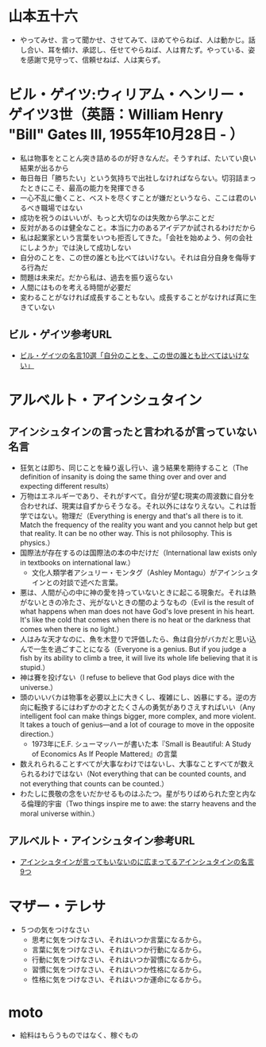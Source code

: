 # 山本五十六
- やってみせ、言って聞かせ、させてみて、ほめてやらねば、人は動かじ。話し合い、耳を傾け、承認し、任せてやらねば、人は育たず。やっている、姿を感謝で見守って、信頼せねば、人は実らず。

# ビル・ゲイツ:ウィリアム・ヘンリー・ゲイツ3世（英語：William Henry "Bill" Gates III, 1955年10月28日 - ）
- 私は物事をとことん突き詰めるのが好きなんだ。そうすれば、たいてい良い結果が出るから
- 毎日毎日「勝ちたい」という気持ちで出社しなければならない。切羽詰まったときにこそ、最高の能力を発揮できる
- 一心不乱に働くこと、ベストを尽くすことが嫌だというなら、ここは君のいるべき職場ではない
- 成功を祝うのはいいが、もっと大切なのは失敗から学ぶことだ
- 反対があるのは健全なこと。本当に力のあるアイデアか試されるわけだから
- 私は起業家という言葉をいつも拒否してきた。「会社を始めよう、何の会社にしようか」では決して成功しない
- 自分のことを、この世の誰とも比べてはいけない。それは自分自身を侮辱する行為だ
- 問題は未来だ。だから私は、過去を振り返らない
- 人間にはものを考える時間が必要だ
- 変わることがなければ成長することもない。成長することがなければ真に生きていない

## ビル・ゲイツ参考URL
- [ビル・ゲイツの名言10選「自分のことを、この世の誰とも比べてはいけない」](https://forbesjapan.com/articles/detail/32187?utm_source=pocket_mylist)

# アルベルト・アインシュタイン

## アインシュタインの言ったと言われるが言っていない名言
- 狂気とは即ち、同じことを繰り返し行い、違う結果を期待すること（The definition of insanity is doing the same thing over and over and expecting different results）
- 万物はエネルギーであり、それがすべて。自分が望む現実の周波数に自分を合わせれば、現実は自ずからそうなる。それ以外にはなりえない。これは哲学ではない。物理だ（Everything is energy and that's all there is to it. Match the frequency of the reality you want and you cannot help but get that reality. It can be no other way. This is not philosophy. This is physics.）
- 国際法が存在するのは国際法の本の中だけだ（International law exists only in textbooks on international law.）
  - 文化人類学者アシュリー・モンタグ（Ashley Montagu）がアインシュタインとの対談で述べた言葉。
- 悪は、人間が心の中に神の愛を持っていないときに起こる現象だ。それは熱がないときの冷たさ、光がないときの闇のようなもの（Evil is the result of what happens when man does not have God's love present in his heart. It's like the cold that comes when there is no heat or the darkness that comes when there is no light.）
- 人はみな天才なのに、魚を木登りで評価したら、魚は自分がバカだと思い込んで一生を過ごすことになる（Everyone is a genius. But if you judge a fish by its ability to climb a tree, it will live its whole life believing that it is stupid.）
- 神は賽を投げない（I refuse to believe that God plays dice with the universe.）
- 頭のいいバカは物事を必要以上に大きくし、複雑にし、凶暴にする。逆の方向に転換するにはわずかの才とたくさんの勇気がありさえすればいい（Any intelligent fool can make things bigger, more complex, and more violent. It takes a touch of genius—and a lot of courage to move in the opposite direction.）
  - 1973年にE.F. シューマッハーが書いた本『Small is Beautiful: A Study of Economics As If People Mattered』の言葉
- 数えれられることすべてが大事なわけではないし、大事なことすべてが数えられるわけではない（Not everything that can be counted counts, and not everything that counts can be counted.）
- わたしに畏敬の念をいだかせるものはふたつ。星がちりばめられた空と内なる倫理的宇宙（Two things inspire me to awe: the starry heavens and the moral universe within.）

## アルベルト・アインシュタイン参考URL
- [アインシュタインが言ってもいないのに広まってるアインシュタインの名言9つ](https://www.gizmodo.jp/2014/03/9_13.html)

# マザー・テレサ
- ５つの気をつけなさい
  - 思考に気をつけなさい、それはいつか言葉になるから。
  - 言葉に気をつけなさい、それはいつか行動になるから。
  - 行動に気をつけなさい、それはいつか習慣になるから。
  - 習慣に気をつけなさい、それはいつか性格になるから。
  - 性格に気をつけなさい、それはいつか運命になるから。

# moto
- 給料はもらうものではなく、稼ぐもの

